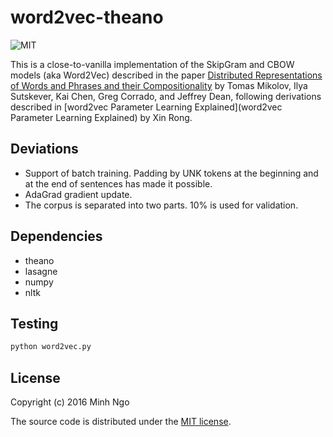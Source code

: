 # word2vec-theano

![MIT](https://img.shields.io/badge/license-MIT-blue.svg)

This is a close-to-vanilla implementation of the SkipGram and CBOW models (aka Word2Vec) described in the paper [Distributed Representations of Words and Phrases
and their Compositionality](http://papers.nips.cc/paper/5021-distributed-representations-of-words-and-phrases-and-their-compositionality.pdf) by Tomas Mikolov, Ilya Sutskever, Kai Chen, Greg Corrado, and Jeffrey Dean, following derivations described in [word2vec Parameter Learning Explained](word2vec Parameter Learning Explained) by Xin Rong.

## Deviations

* Support of batch training. Padding by UNK tokens at the beginning and at the end of sentences has made it possible.
* AdaGrad gradient update.
* The corpus is separated into two parts. 10% is used for validation.

## Dependencies

* theano
* lasagne
* numpy
* nltk

## Testing

```bash
python word2vec.py
```

## License

Copyright (c) 2016 Minh Ngo

The source code is distributed under the [MIT license](LICENSE).
